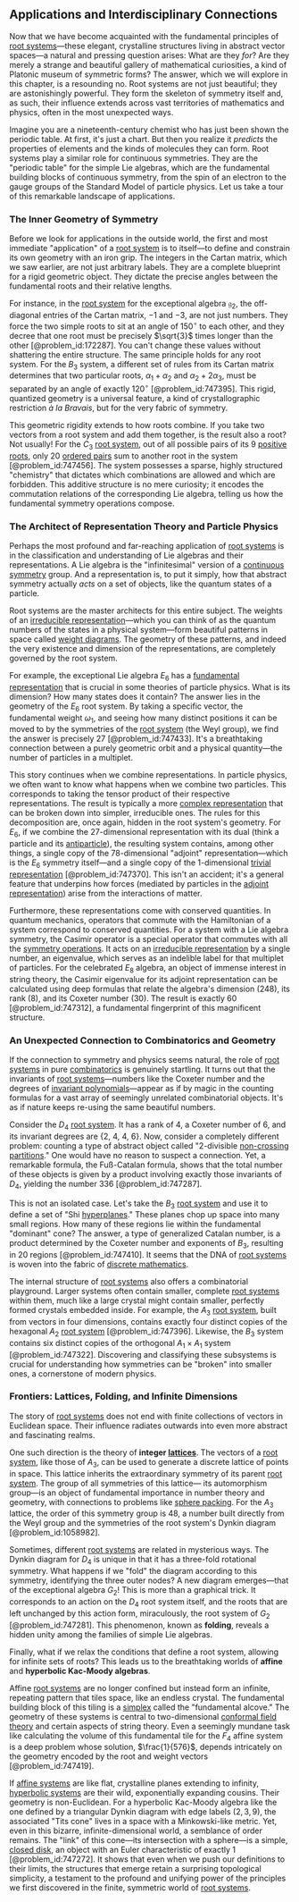 ## Applications and Interdisciplinary Connections

Now that we have become acquainted with the fundamental principles of [root systems](@article_id:198476)—these elegant, crystalline structures living in abstract vector spaces—a natural and pressing question arises: What are they *for*? Are they merely a strange and beautiful gallery of mathematical curiosities, a kind of Platonic museum of symmetric forms? The answer, which we will explore in this chapter, is a resounding no. Root systems are not just beautiful; they are astonishingly powerful. They form the skeleton of symmetry itself and, as such, their influence extends across vast territories of mathematics and physics, often in the most unexpected ways.

Imagine you are a nineteenth-century chemist who has just been shown the periodic table. At first, it's just a chart. But then you realize it *predicts* the properties of elements and the kinds of molecules they can form. Root systems play a similar role for continuous symmetries. They are the "periodic table" for the simple Lie algebras, which are the fundamental building blocks of continuous symmetry, from the spin of an electron to the gauge groups of the Standard Model of particle physics. Let us take a tour of this remarkable landscape of applications.

### The Inner Geometry of Symmetry

Before we look for applications in the outside world, the first and most immediate "application" of a [root system](@article_id:201668) is to itself—to define and constrain its own geometry with an iron grip. The integers in the Cartan matrix, which we saw earlier, are not just arbitrary labels. They are a complete blueprint for a rigid geometric object. They dictate the precise angles between the fundamental roots and their relative lengths.

For instance, in the [root system](@article_id:201668) for the exceptional algebra $\mathfrak{g}_2$, the off-diagonal entries of the Cartan matrix, $-1$ and $-3$, are not just numbers. They force the two simple roots to sit at an angle of $150^\circ$ to each other, and they decree that one root must be precisely $\sqrt{3}$ times longer than the other [@problem_id:172287]. You can't change these values without shattering the entire structure. The same principle holds for any root system. For the $B_3$ system, a different set of rules from its Cartan matrix determines that two particular roots, $\alpha_1 + \alpha_2$ and $\alpha_2 + 2\alpha_3$, must be separated by an angle of exactly $120^\circ$ [@problem_id:747395]. This rigid, quantized geometry is a universal feature, a kind of crystallographic restriction *à la Bravais*, but for the very fabric of symmetry.

This geometric rigidity extends to how roots combine. If you take two vectors from a root system and add them together, is the result also a root? Not usually! For the $C_3$ [root system](@article_id:201668), out of all possible pairs of its 9 [positive roots](@article_id:198770), only 20 [ordered pairs](@article_id:269208) sum to another root in the system [@problem_id:747456]. The system possesses a sparse, highly structured "chemistry" that dictates which combinations are allowed and which are forbidden. This additive structure is no mere curiosity; it encodes the commutation relations of the corresponding Lie algebra, telling us how the fundamental symmetry operations compose.

### The Architect of Representation Theory and Particle Physics

Perhaps the most profound and far-reaching application of [root systems](@article_id:198476) is in the classification and understanding of Lie algebras and their representations. A Lie algebra is the "infinitesimal" version of a [continuous symmetry](@article_id:136763) group. And a representation is, to put it simply, how that abstract symmetry actually *acts* on a set of objects, like the quantum states of a particle.

Root systems are the master architects for this entire subject. The weights of an [irreducible representation](@article_id:142239)—which you can think of as the quantum numbers of the states in a physical system—form beautiful patterns in space called [weight diagrams](@article_id:204140). The geometry of these patterns, and indeed the very existence and dimension of the representations, are completely governed by the root system.

For example, the exceptional Lie algebra $E_6$ has a [fundamental representation](@article_id:157184) that is crucial in some theories of particle physics. What is its dimension? How many states does it contain? The answer lies in the geometry of the $E_6$ root system. By taking a specific vector, the fundamental weight $\omega_1$, and seeing how many distinct positions it can be moved to by the symmetries of the [root system](@article_id:201668) (the Weyl group), we find the answer is precisely 27 [@problem_id:747433]. It's a breathtaking connection between a purely geometric orbit and a physical quantity—the number of particles in a multiplet.

This story continues when we combine representations. In particle physics, we often want to know what happens when we combine two particles. This corresponds to taking the tensor product of their respective representations. The result is typically a more [complex representation](@article_id:182602) that can be broken down into simpler, irreducible ones. The rules for this decomposition are, once again, hidden in the root system's geometry. For $E_6$, if we combine the 27-dimensional representation with its dual (think a particle and its [antiparticle](@article_id:193113)), the resulting system contains, among other things, a single copy of the 78-dimensional "adjoint" representation—which is the $E_6$ symmetry itself—and a single copy of the 1-dimensional [trivial representation](@article_id:140863) [@problem_id:747370]. This isn't an accident; it's a general feature that underpins how forces (mediated by particles in the [adjoint representation](@article_id:146279)) arise from the interactions of matter.

Furthermore, these representations come with conserved quantities. In quantum mechanics, operators that commute with the Hamiltonian of a system correspond to conserved quantities. For a system with a Lie algebra symmetry, the Casimir operator is a special operator that commutes with all the [symmetry operations](@article_id:142904). It acts on an [irreducible representation](@article_id:142239) by a single number, an eigenvalue, which serves as an indelible label for that multiplet of particles. For the celebrated $E_8$ algebra, an object of immense interest in string theory, the Casimir eigenvalue for its adjoint representation can be calculated using deep formulas that relate the algebra's dimension ($248$), its rank ($8$), and its Coxeter number ($30$). The result is exactly $60$ [@problem_id:747312], a fundamental fingerprint of this magnificent structure.

### An Unexpected Connection to Combinatorics and Geometry

If the connection to symmetry and physics seems natural, the role of [root systems](@article_id:198476) in pure [combinatorics](@article_id:143849) is genuinely startling. It turns out that the invariants of [root systems](@article_id:198476)—numbers like the Coxeter number and the degrees of [invariant polynomials](@article_id:266443)—appear as if by magic in the counting formulas for a vast array of seemingly unrelated combinatorial objects. It's as if nature keeps re-using the same beautiful numbers.

Consider the $D_4$ [root system](@article_id:201668). It has a rank of 4, a Coxeter number of 6, and its invariant degrees are {2, 4, 4, 6}. Now, consider a completely different problem: counting a type of abstract object called "$2$-divisible [non-crossing partitions](@article_id:266252)." One would have no reason to suspect a connection. Yet, a remarkable formula, the Fuß-Catalan formula, shows that the total number of these objects is given by a product involving exactly those invariants of $D_4$, yielding the number 336 [@problem_id:747287].

This is not an isolated case. Let's take the $B_3$ [root system](@article_id:201668) and use it to define a set of "Shi [hyperplanes](@article_id:267550)." These planes chop up space into many small regions. How many of these regions lie within the fundamental "dominant" cone? The answer, a type of generalized Catalan number, is a product determined by the Coxeter number and exponents of $B_3$, resulting in 20 regions [@problem_id:747410]. It seems that the DNA of [root systems](@article_id:198476) is woven into the fabric of [discrete mathematics](@article_id:149469).

The internal structure of [root systems](@article_id:198476) also offers a combinatorial playground. Larger systems often contain smaller, complete [root systems](@article_id:198476) within them, much like a large crystal might contain smaller, perfectly formed crystals embedded inside. For example, the $A_3$ [root system](@article_id:201668), built from vectors in four dimensions, contains exactly four distinct copies of the hexagonal $A_2$ [root system](@article_id:201668) [@problem_id:747396]. Likewise, the $B_3$ system contains six distinct copies of the orthogonal $A_1 \times A_1$ system [@problem_id:747322]. Discovering and classifying these subsystems is crucial for understanding how symmetries can be "broken" into smaller ones, a cornerstone of modern physics.

### Frontiers: Lattices, Folding, and Infinite Dimensions

The story of [root systems](@article_id:198476) does not end with finite collections of vectors in Euclidean space. Their influence radiates outwards into even more abstract and fascinating realms.

One such direction is the theory of **integer [lattices](@article_id:264783)**. The vectors of a [root system](@article_id:201668), like those of $A_3$, can be used to generate a discrete lattice of points in space. This lattice inherits the extraordinary symmetry of its parent [root system](@article_id:201668). The group of all symmetries of this lattice— its automorphism group—is an object of fundamental importance in number theory and geometry, with connections to problems like [sphere packing](@article_id:267801). For the $A_3$ lattice, the order of this symmetry group is 48, a number built directly from the Weyl group and the symmetries of the root system's Dynkin diagram [@problem_id:1058982].

Sometimes, different [root systems](@article_id:198476) are related in mysterious ways. The Dynkin diagram for $D_4$ is unique in that it has a three-fold rotational symmetry. What happens if we "fold" the diagram according to this symmetry, identifying the three outer nodes? A new diagram emerges—that of the exceptional algebra $G_2$! This is more than a graphical trick. It corresponds to an action on the $D_4$ root system itself, and the roots that are left unchanged by this action form, miraculously, the root system of $G_2$ [@problem_id:747281]. This phenomenon, known as **folding**, reveals a hidden unity among the families of simple Lie algebras.

Finally, what if we relax the conditions that define a root system, allowing for infinite sets of roots? This leads us to the breathtaking worlds of **affine** and **hyperbolic Kac-Moody algebras**.

Affine [root systems](@article_id:198476) are no longer confined but instead form an infinite, repeating pattern that tiles space, like an endless crystal. The fundamental building block of this tiling is a [simplex](@article_id:270129) called the "fundamental alcove." The geometry of these systems is central to two-dimensional [conformal field theory](@article_id:144955) and certain aspects of string theory. Even a seemingly mundane task like calculating the volume of this fundamental tile for the $F_4$ affine system is a deep problem whose solution, $\frac{1}{576}$, depends intricately on the geometry encoded by the root and weight vectors [@problem_id:747419].

If [affine systems](@article_id:633613) are like flat, crystalline planes extending to infinity, [hyperbolic systems](@article_id:260153) are their wild, exponentially expanding cousins. Their geometry is non-Euclidean. For a hyperbolic Kac-Moody algebra like the one defined by a triangular Dynkin diagram with edge labels $(2,3,9)$, the associated "Tits cone" lives in a space with a Minkowski-like metric. Yet, even in this bizarre, infinite-dimensional world, a semblance of order remains. The "link" of this cone—its intersection with a sphere—is a simple, [closed disk](@article_id:147909), an object with an Euler characteristic of exactly 1 [@problem_id:747272]. It shows that even when we push our definitions to their limits, the structures that emerge retain a surprising topological simplicity, a testament to the profound and unifying power of the principles we first discovered in the finite, symmetric world of [root systems](@article_id:198476).